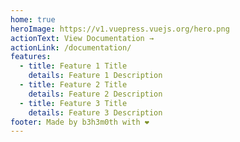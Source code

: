 ```yaml
---
home: true
heroImage: https://v1.vuepress.vuejs.org/hero.png
actionText: View Documentation →
actionLink: /documentation/
features:
  - title: Feature 1 Title
    details: Feature 1 Description
  - title: Feature 2 Title
    details: Feature 2 Description
  - title: Feature 3 Title
    details: Feature 3 Description
footer: Made by b3h3m0th with ❤️
---
```

